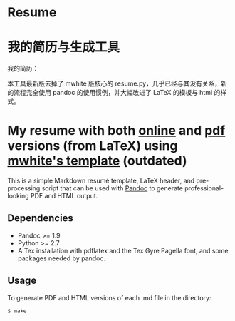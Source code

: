 # Resume

我的简历与生成工具
==================

我的简历：

本工具最新版去掉了 mwhite 版核心的 resume.py，几乎已经与其没有关系，新的流程完全使用 pandoc 的使用惯例，并大幅改进了 LaTeX 的模板与 html 的样式。

My resume with both [online]() and [pdf]() versions (from LaTeX) using [mwhite's template](https://github.com/mwhite/resume) (outdated)
=======
This is a simple Markdown resumé template, LaTeX header, and pre-processing
script that can be used with [Pandoc](http://johnmacfarlane.net/pandoc/) to generate
professional-looking PDF and HTML output.

## Dependencies

* Pandoc >= 1.9 
* Python >= 2.7
* A Tex installation with pdflatex and the Tex Gyre Pagella font, and some
  packages needed by pandoc.

## Usage

To generate PDF and HTML versions of each .md file in the directory:

    $ make
